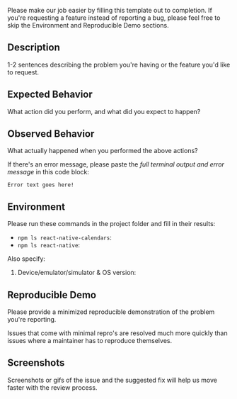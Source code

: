 Please make our job easier by filling this template out to completion. If you're requesting a feature instead of reporting a bug, please feel free to skip the Environment and Reproducible Demo sections.

## Description

1-2 sentences describing the problem you're having or the feature you'd like to request.

## Expected Behavior

What action did you perform, and what did you expect to happen?

## Observed Behavior

What actually happened when you performed the above actions?

If there's an error message, please paste the *full terminal output and error message* in this code block:

```
Error text goes here!
```

## Environment

Please run these commands in the project folder and fill in their results:

* `npm ls react-native-calendars`:
* `npm ls react-native`:

Also specify:

1. Device/emulator/simulator & OS version:

## Reproducible Demo

Please provide a minimized reproducible demonstration of the problem you're reporting.

Issues that come with minimal repro's are resolved much more quickly than issues where a maintainer has to reproduce themselves.

## Screenshots

Screenshots or gifs of the issue and the suggested fix will help us move faster with the review process.
